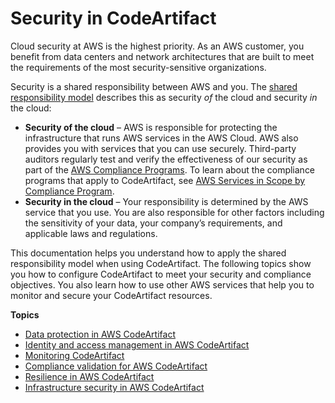 # Security in CodeArtifact<a name="security"></a>

Cloud security at AWS is the highest priority\. As an AWS customer, you benefit from data centers and network architectures that are built to meet the requirements of the most security\-sensitive organizations\.

Security is a shared responsibility between AWS and you\. The [shared responsibility model](http://aws.amazon.com/compliance/shared-responsibility-model/) describes this as security *of* the cloud and security *in* the cloud:
+ **Security of the cloud** – AWS is responsible for protecting the infrastructure that runs AWS services in the AWS Cloud\. AWS also provides you with services that you can use securely\. Third\-party auditors regularly test and verify the effectiveness of our security as part of the [AWS Compliance Programs](http://aws.amazon.com/compliance/programs/)\. To learn about the compliance programs that apply to CodeArtifact, see [AWS Services in Scope by Compliance Program](http://aws.amazon.com/compliance/services-in-scope/)\.
+ **Security in the cloud** – Your responsibility is determined by the AWS service that you use\. You are also responsible for other factors including the sensitivity of your data, your company’s requirements, and applicable laws and regulations\. 

This documentation helps you understand how to apply the shared responsibility model when using CodeArtifact\. The following topics show you how to configure CodeArtifact to meet your security and compliance objectives\. You also learn how to use other AWS services that help you to monitor and secure your CodeArtifact resources\. 

**Topics**
+ [Data protection in AWS CodeArtifact](data-protection.md)
+ [Identity and access management in AWS CodeArtifact](auth-and-access-control-aca.md)
+ [Monitoring CodeArtifact](security-logging-and-monitoring.md)
+ [Compliance validation for AWS CodeArtifact](codeartifact-compliance-validation.md)
+ [Resilience in AWS CodeArtifact](codeartifact-disaster-recovery-resiliency.md)
+ [Infrastructure security in AWS CodeArtifact](infrastructure-security.md)